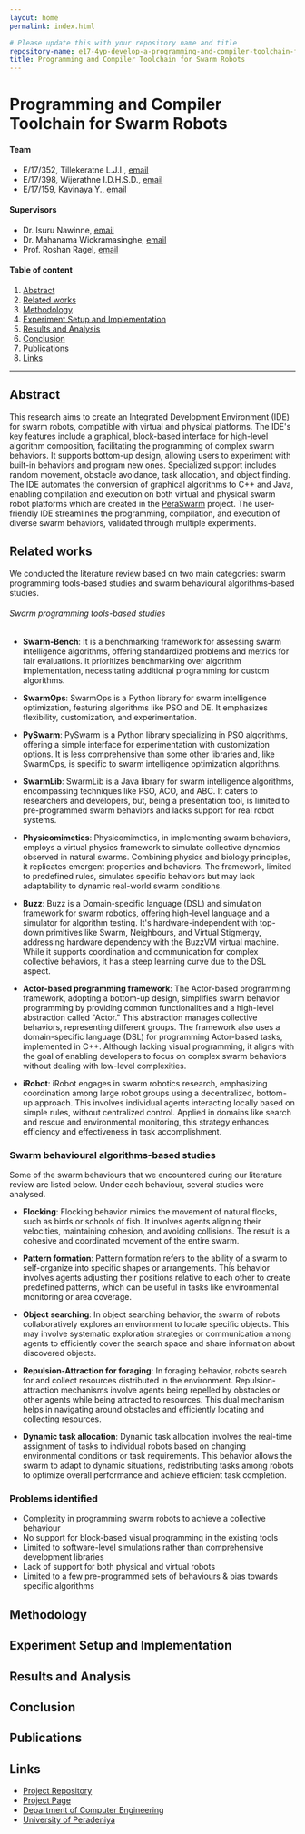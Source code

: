 ```yaml
---
layout: home
permalink: index.html

# Please update this with your repository name and title
repository-name: e17-4yp-develop-a-programming-and-compiler-toolchain-for-multi-agent-systems
title: Programming and Compiler Toolchain for Swarm Robots
---
```


[comment]: # "This is the standard layout for the project, but you can clean this and use your own template"

# Programming and Compiler Toolchain for Swarm Robots

#### Team

- E/17/352, Tillekeratne L.J.I., [email](mailto:e17352@eng.pdn.ac.lk)
- E/17/398, Wijerathne I.D.H.S.D., [email](mailto:e17398@eng.pdn.ac.lk)
- E/17/159, Kavinaya Y., [email](mailto:e17159@eng.pdn.ac.lk)

#### Supervisors

- Dr. Isuru Nawinne, [email](mailto:isurunawinne@eng.pdn.ac.lk)
- Dr. Mahanama Wickramasinghe, [email](mailto:mahanamaw@eng.pdn.ac.lk)
- Prof. Roshan Ragel, [email](mailto:roshanr@eng.pdn.ac.lk)

#### Table of content

1. [Abstract](#abstract)
2. [Related works](#related-works)
3. [Methodology](#methodology)
4. [Experiment Setup and Implementation](#experiment-setup-and-implementation)
5. [Results and Analysis](#results-and-analysis)
6. [Conclusion](#conclusion)
7. [Publications](#publications)
8. [Links](#links)

---

## Abstract

This research aims to create an Integrated Development Environment (IDE) for swarm robots, compatible with virtual and physical platforms. The IDE's key features include a graphical, block-based interface for high-level algorithm composition, facilitating the programming of complex swarm behaviors. It supports bottom-up design, allowing users to experiment with built-in behaviors and program new ones. Specialized support includes random movement, obstacle avoidance, task allocation, and object finding. The IDE automates the conversion of graphical algorithms to C++ and Java, enabling compilation and execution on both virtual and physical swarm robot platforms which are created in the [PeraSwarm](https://pera-swarm.ce.pdn.ac.lk/) project. The user-friendly IDE streamlines the programming, compilation, and execution of diverse swarm behaviors, validated through multiple experiments.

## Related works

We conducted the literature review based on two main categories: swarm programming tools-based studies and swarm behavioural algorithms-based studies. 

###### Swarm programming tools-based studies

* **Swarm-Bench**: It is a benchmarking framework for assessing swarm intelligence algorithms, offering standardized problems and metrics for fair evaluations. It prioritizes benchmarking over algorithm implementation, necessitating additional programming for custom algorithms.

* **SwarmOps**: SwarmOps is a Python library for swarm intelligence optimization, featuring algorithms like PSO and DE. It emphasizes flexibility, customization, and experimentation.

* **PySwarm**: PySwarm is a Python library specializing in PSO algorithms, offering a simple interface for experimentation with customization options. It is less comprehensive than some other libraries and, like SwarmOps, is specific to swarm intelligence optimization algorithms.
  
* **SwarmLib**: SwarmLib is a Java library for swarm intelligence algorithms, encompassing techniques like PSO, ACO, and ABC. It caters to researchers and developers, but, being a presentation tool, is limited to pre-programmed swarm behaviors and lacks support for real robot systems.

* **Physicomimetics**: Physicomimetics, in implementing swarm behaviors, employs a virtual physics framework to simulate collective dynamics observed in natural swarms. Combining physics and biology principles, it replicates emergent properties and behaviors. The framework, limited to predefined rules, simulates specific behaviors but may lack adaptability to dynamic real-world swarm conditions.
  
* **Buzz**: Buzz is a Domain-specific language (DSL) and simulation framework for swarm robotics, offering high-level language and a simulator for algorithm testing. It's hardware-independent with top-down primitives like Swarm, Neighbours, and Virtual Stigmergy, addressing hardware dependency with the BuzzVM virtual machine. While it supports coordination and communication for complex collective behaviors, it has a steep learning curve due to the DSL aspect.

* **Actor-based programming framework**: The Actor-based programming framework, adopting a bottom-up design, simplifies swarm behavior programming by providing common functionalities and a high-level abstraction called "Actor." This abstraction manages collective behaviors, representing different groups. The framework also uses a domain-specific language (DSL) for programming Actor-based tasks, implemented in C++. Although lacking visual programming, it aligns with the goal of enabling developers to focus on complex swarm behaviors without dealing with low-level complexities.

* **iRobot**: iRobot engages in swarm robotics research, emphasizing coordination among large robot groups using a decentralized, bottom-up approach. This involves individual agents interacting locally based on simple rules, without centralized control. Applied in domains like search and rescue and environmental monitoring, this strategy enhances efficiency and effectiveness in task accomplishment.

### Swarm behavioural algorithms-based studies

Some of the swarm behaviours that we encountered during our literature review are listed below. Under each behaviour, several studies were analysed.

* **Flocking**: Flocking behavior mimics the movement of natural flocks, such as birds or schools of fish. It involves agents aligning their velocities, maintaining cohesion, and avoiding collisions. The result is a cohesive and coordinated movement of the entire swarm.

* **Pattern formation**: Pattern formation refers to the ability of a swarm to self-organize into specific shapes or arrangements. This behavior involves agents adjusting their positions relative to each other to create predefined patterns, which can be useful in tasks like environmental monitoring or area coverage.

* **Object searching**: In object searching behavior, the swarm of robots collaboratively explores an environment to locate specific objects. This may involve systematic exploration strategies or communication among agents to efficiently cover the search space and share information about discovered objects.
  
* **Repulsion-Attraction for foraging**: In foraging behavior, robots search for and collect resources distributed in the environment. Repulsion-attraction mechanisms involve agents being repelled by obstacles or other agents while being attracted to resources. This dual mechanism helps in navigating around obstacles and efficiently locating and collecting resources.

* **Dynamic task allocation**: Dynamic task allocation involves the real-time assignment of tasks to individual robots based on changing environmental conditions or task requirements. This behavior allows the swarm to adapt to dynamic situations, redistributing tasks among robots to optimize overall performance and achieve efficient task completion.

### Problems identified

* Complexity in programming swarm robots to achieve a collective behaviour
* No support for block-based visual programming in the existing tools
* Limited to software-level simulations rather than comprehensive development libraries
* Lack of support for both physical and virtual robots
* Limited to a few pre-programmed sets of behaviours & bias towards specific algorithms

## Methodology

## Experiment Setup and Implementation

## Results and Analysis

## Conclusion

## Publications
[//]: # "Note: Uncomment each once you uploaded the files to the repository"

<!-- 1. [Semester 7 report](./) -->
<!-- 2. [Semester 7 slides](./) -->
<!-- 3. [Semester 8 report](./) -->
<!-- 4. [Semester 8 slides](./) -->
<!-- 5. Author 1, Author 2 and Author 3 "Research paper title" (2021). [PDF](./). -->


## Links

[//]: # ( NOTE: EDIT THIS LINKS WITH YOUR REPO DETAILS )

- [Project Repository](https://github.com/cepdnaclk/e17-4yp-develop-a-programming-and-compiler-toolchain-for-multi-agent-systems)
- [Project Page](https://cepdnaclk.github.io/e17-4yp-develop-a-programming-and-compiler-toolchain-for-multi-agent-systems)
- [Department of Computer Engineering](http://www.ce.pdn.ac.lk/)
- [University of Peradeniya](https://eng.pdn.ac.lk/)

[//]: # "Please refer this to learn more about Markdown syntax"
[//]: # "https://github.com/adam-p/markdown-here/wiki/Markdown-Cheatsheet"
